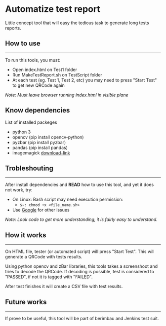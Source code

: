 # Automatize test report
Little concept tool that will easy the tedious task to generate long tests reports.

## How to use
---
To run this tools, you must:
- Open index.html on Test1 folder
- Run MakeTestReport.sh on TestScript folder
- At each test (eg. Test 1, Test 2, etc) you may need to press "Start Test" to get new QRCode again
  
*Note: Must leave browser running index.html in visible plane*

## Know dependencies
List of installed packeges
- python 3
- opencv (pip install opencv-python)
- pyzbar (pip install pyzbar)
- pandas (pip install pandas)
- imagemagick [download-link](https://imagemagick.org/index.php)

## Trobleshouting
---
After install dependencies and **READ** how to use this tool, and yet it does not work, try:

- On Linux: Bash script may need execution permission:
  - ```$~: chmod +x <file_name.sh>```
- Use [Google](www.google.com.br) for other issues

*Note: Look code to get more understanding, it is fairly easy to understand.*

## How it works
---
On HTML file, tester (or automated script) will press "Start Test". This will generate a QRCode with tests results.

Using python opencv and zBar libraries, this tools takes a screenshoot and tries to decode the QRCode. If decoding is possible, test is considered to "PASSED", if not it is tagged with "FAILED".

After test finishes it will create a CSV file with test results.

## Future works
---
If prove to be useful, this tool will be part of berimbau and Jenkins test suit.

